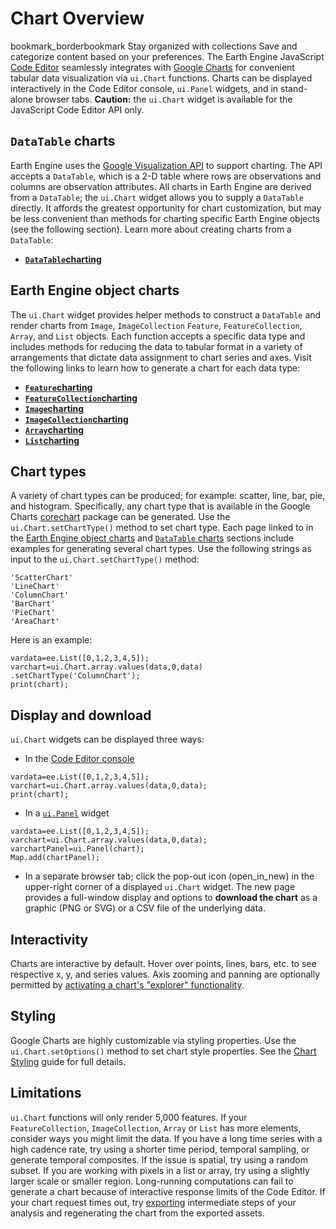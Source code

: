  
#  Chart Overview 
bookmark_borderbookmark Stay organized with collections  Save and categorize content based on your preferences. 
The Earth Engine JavaScript [Code Editor](https://developers.google.com/earth-engine/guides/playground) seamlessly integrates with [Google Charts](https://developers.google.com/chart/interactive/docs/gallery) for convenient tabular data visualization via `ui.Chart` functions. Charts can be displayed interactively in the Code Editor console, `ui.Panel` widgets, and in stand-alone browser tabs.
**Caution:** the `ui.Chart` widget is available for the JavaScript Code Editor API only.
## `DataTable` charts
Earth Engine uses the [Google Visualization API](https://developers.google.com/chart/interactive/docs/reference) to support charting. The API accepts a `DataTable`, which is a 2-D table where rows are observations and columns are observation attributes. All charts in Earth Engine are derived from a `DataTable`; the `ui.Chart` widget allows you to supply a `DataTable` directly. It affords the greatest opportunity for chart customization, but may be less convenient than methods for charting specific Earth Engine objects (see the following section). Learn more about creating charts from a `DataTable`:
  * [**`DataTable`charting**](https://developers.google.com/earth-engine/guides/charts_datatable)


## Earth Engine object charts
The `ui.Chart` widget provides helper methods to construct a `DataTable` and render charts from `Image`, `ImageCollection` `Feature`, `FeatureCollection`, `Array`, and `List` objects. Each function accepts a specific data type and includes methods for reducing the data to tabular format in a variety of arrangements that dictate data assignment to chart series and axes.
Visit the following links to learn how to generate a chart for each data type:
  * [**`Feature`charting**](https://developers.google.com/earth-engine/guides/charts_feature)
  * [**`FeatureCollection`charting**](https://developers.google.com/earth-engine/guides/charts_feature)
  * [**`Image`charting**](https://developers.google.com/earth-engine/guides/charts_image)
  * [**`ImageCollection`charting**](https://developers.google.com/earth-engine/guides/charts_image_collection)
  * [**`Array`charting**](https://developers.google.com/earth-engine/guides/charts_array)
  * [**`List`charting**](https://developers.google.com/earth-engine/guides/charts_array)


## Chart types
A variety of chart types can be produced; for example: scatter, line, bar, pie, and histogram. Specifically, any chart type that is available in the Google Charts [corechart](https://developers.google.com/chart/interactive/docs/basic_load_libs#basic-library-loading) package can be generated. Use the `ui.Chart.setChartType()` method to set chart type. Each page linked to in the [Earth Engine object charts](https://developers.google.com/earth-engine/guides/charts_overview#earth_engine_object_charts) and [`DataTable` charts](https://developers.google.com/earth-engine/guides/charts_overview#datatable_charts) sections include examples for generating several chart types.
Use the following strings as input to the `ui.Chart.setChartType()` method:
```
'ScatterChart'
'LineChart'
'ColumnChart'
'BarChart'
'PieChart'
'AreaChart'

```

Here is an example:
```
vardata=ee.List([0,1,2,3,4,5]);
varchart=ui.Chart.array.values(data,0,data)
.setChartType('ColumnChart');
print(chart);

```

## Display and download
`ui.Chart` widgets can be displayed three ways:
  * In the [Code Editor console](https://developers.google.com/earth-engine/guides/playground#console-tab)

```
vardata=ee.List([0,1,2,3,4,5]);
varchart=ui.Chart.array.values(data,0,data);
print(chart);

```

  * In a [`ui.Panel`](https://developers.google.com/earth-engine/guides/ui_panels#panels) widget

```
vardata=ee.List([0,1,2,3,4,5]);
varchart=ui.Chart.array.values(data,0,data);
varchartPanel=ui.Panel(chart);
Map.add(chartPanel);

```

  * In a separate browser tab; click the pop-out icon (open_in_new) in the upper-right corner of a displayed `ui.Chart` widget. The new page provides a full-window display and options to **download the chart** as a graphic (PNG or SVG) or a CSV file of the underlying data.


## Interactivity
Charts are interactive by default. Hover over points, lines, bars, etc. to see respective x, y, and series values. Axis zooming and panning are optionally permitted by [activating a chart's "explorer" functionality](https://developers.google.com/earth-engine/guides/charts_style#zoom_and_pan_chart_axes).
## Styling
Google Charts are highly customizable via styling properties. Use the `ui.Chart.setOptions()` method to set chart style properties. See the [Chart Styling](https://developers.google.com/earth-engine/guides/charts_style) guide for full details.
## Limitations
`ui.Chart` functions will only render 5,000 features. If your `FeatureCollection`, `ImageCollection`, `Array` or `List` has more elements, consider ways you might limit the data. If you have a long time series with a high cadence rate, try using a shorter time period, temporal sampling, or generate temporal composites. If the issue is spatial, try using a random subset. If you are working with pixels in a list or array, try using a slightly larger scale or smaller region.
Long-running computations can fail to generate a chart because of interactive response limits of the Code Editor. If your chart request times out, try [exporting](https://developers.google.com/earth-engine/guides/exporting) intermediate steps of your analysis and regenerating the chart from the exported assets.
